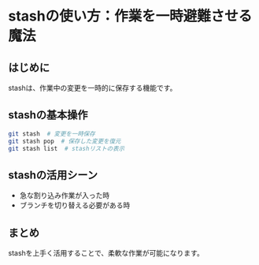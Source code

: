 # stashの使い方：作業を一時避難させる魔法

## はじめに
stashは、作業中の変更を一時的に保存する機能です。

## stashの基本操作
```bash
git stash  # 変更を一時保存
git stash pop  # 保存した変更を復元
git stash list  # stashリストの表示
```

## stashの活用シーン
- 急な割り込み作業が入った時
- ブランチを切り替える必要がある時

## まとめ
stashを上手く活用することで、柔軟な作業が可能になります。

